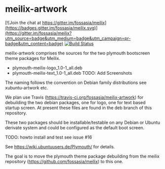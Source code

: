 # meilix-artwork

[![Join the chat at https://gitter.im/fossasia/meilix](https://badges.gitter.im/fossasia/meilix.svg)](https://gitter.im/fossasia/meilix?utm_source=badge&utm_medium=badge&utm_campaign=pr-badge&utm_content=badge) [![Build Status](https://travis-ci.org/fossasia/meilix.svg?branch=master)](https://travis-ci.org/fossasia/meilix-artwork)


meilix-artwork comprises the sources for the two plymouth bootscreen theme packages for Meilix.
- plymouth-meilix-logo_1.0-1_all.deb 
- plymouth-meilix-text_1.0-1_all.deb
TODO: Add Screenshots

The naming follows the convention on Debian family distributions see xubuntu-artwork etc.

We plan use Travis (https://travis-ci.org/fossasia/meilix-artwork) for debuilding the two debian packages, one for logo, one for text based startup screen. At present these files are found in the deb branch of this repository.

These two packages should be installable/testable on any Debian or Ubuntu derivate system and could be configured as the default boot screen.

TODO: howto install and test see issue #16

See https://wiki.ubuntuusers.de/Plymouth/ for details.

The goal is to move the plymouth theme package debuilding from the meilix repository (https://github.com/fossasia/meilix) to this one.
